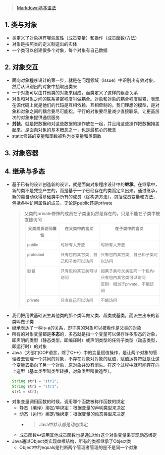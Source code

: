 > [Markdown基本语法](https://markdown.com.cn/basic-syntax/)
## 1. 类与对象
- 类定义了对象拥有哪些属性（成员变量）和操作（成员函数/方法）
- 对象是按照类的定义制造出的实体
- 一个类可以创建很多个对象，每个对象有自己数据
## 2. 对象交互
- 面向对象程序设计的第一步，就是在问题领域（issue）中识别出有效对象，然后从识别出的对象中抽取出类来
- 一个对象可以由其他类的对象来组成，而类定义了这样的组合关系
- 对象和对象之间的联系紧密程度叫做耦合。对象和对象的耦合程度越紧，表现在源代码上就是他们的代码是互相依赖、互相牵制的。我们理想的模型，是对象和对象之间的耦合要尽可能松，平行的对象要尽量减少直接联系，让更高层次的对象来提供通信服务
- **封装**，就是把数据和对这些数据的操作放在一起，并且用这些操作把数据掩盖起来，是面向对象的基本概念之一，也是最核心的概念
- static修饰的变量和函数被称为类变量和类函数
## 3. 对象容器
## 4. 继承与多态
- 基于已有的设计创造新的设计，就是面向对象程序设计中的**继承**。在继承中，新的类不是凭空产生的，而是基于一个已经存在的类而定义出来。通过继承，新的类自动获得基础类中所有的成员（除构造方法），包括成员变量和方法，包括各种访问属性的成员，无论是public还是private
    > 父类的private修饰的成员在子类里仍然是存在的，只是不能在子类中被直接访问
    > ![继承访问属性对比.png](images%2F%E7%BB%A7%E6%89%BF%E8%AE%BF%E9%97%AE%E5%B1%9E%E6%80%A7%E5%AF%B9%E6%AF%94.png)
- 我们把用做基础派生其他类的那个类叫做父类、超类或基类，而派生出来的新类叫做子类
- 继承表达了一种is-a的关系，即子类的对象可以被看作是父类的对象
- 所有的对象变量都是**多态**的，多态就是指一个变量可以保存许多形态的对象，即声明的类型（静态类型，即编译时）或声明类型的任何子类型（动态类型，即运行时）的对象
- Java（大部门OOP语言，除了C++）中的变量赋值操作，是让两个对象的管理者去管理一个共同的对象，不存在对象对对象的赋值，赋值运算符就是让这个变量去指向了另一个对象，原对象并没有消失。在这个过程中就可能存在向上造型（基本类型叫类型转换，对象类型叫做造型）。
  ```java
  String str1 = "str1";
  String str2 = "str1";
  str1 = str2;
- 对象变量调用函数的时候，调用哪个函数被称作函数的绑定
  - 静态（编译）绑定/早绑定：根据变量的声明类型来决定
  - 动态（运行）绑定/晚绑定：根据变量的动态类型来决定
    - > Java中默认都是动态绑定
  - 成员函数中调用其他成员函数也是通过this这个对象变量来实现动态绑定
- Java通过Object类实现单根结构，所有的类都继承了Object类
  - Object中的equals是判断两个管理者管理的是不是同一个对象